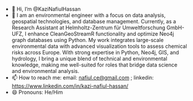 - 👋 Hi, I’m @KaziNafiulHassan
- 👀 I am an environmental engineer with a focus on data analysis, geospatial technologies, and database management. Currently, as a Research Assistant at Helmholtz-Zentrum für Umweltforschung GmbH-UFZ, I enhance
CleanGeoStreamR functionality and optimize Neo4j graph databases using Python. My work integrates large-scale environmental data with advanced visualization tools to assess chemical risks across Europe. With strong expertise
in Python, Neo4j, GIS, and hydrology, I bring a unique blend of technical and environmental knowledge, making me well-suited for roles that bridge data science and environmental analysis.
- 📫 How to reach me: email: nafiul.ce@gmail.com ; linkedin: https://www.linkedin.com/in/kazi-nafiul-hassan/
- 😄 Pronouns: He/Him

<!---
KaziNafiulHassan/KaziNafiulHassan is a ✨ special ✨ repository because its `README.md` (this file) appears on your GitHub profile.
You can click the Preview link to take a look at your changes.
--->
